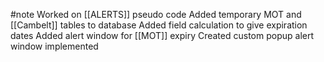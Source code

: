#note 
Worked on [[ALERTS]] pseudo code
Added temporary MOT and [[Cambelt]] tables to database
Added field calculation to give expiration dates
Added alert window for [[MOT]] expiry
Created custom popup alert window implemented
